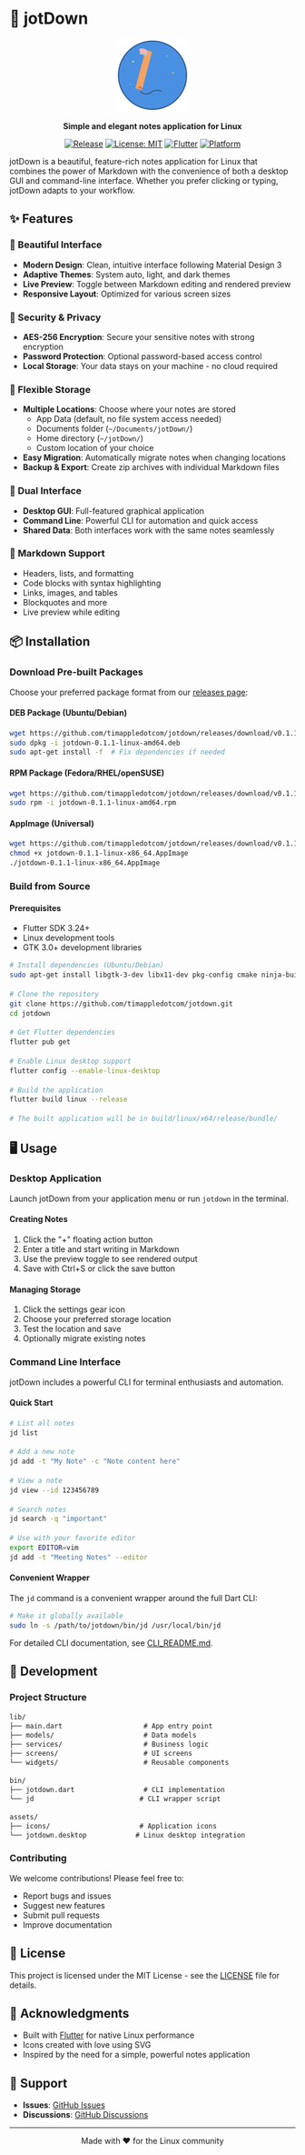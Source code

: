# 📝 jotDown

<div align="center">
  <img src="assets/icons/jotdown.svg" alt="jotDown Logo" width="128" height="128">
  
  **Simple and elegant notes application for Linux**
  
  [![Release](https://img.shields.io/github/v/release/timappledotcom/jotdown)](https://github.com/timappledotcom/jotdown/releases)
  [![License: MIT](https://img.shields.io/badge/License-MIT-yellow.svg)](https://opensource.org/licenses/MIT)
  [![Flutter](https://img.shields.io/badge/Flutter-3.24+-blue.svg)](https://flutter.dev/)
  [![Platform](https://img.shields.io/badge/Platform-Linux-orange.svg)](https://www.linux.org/)
</div>

jotDown is a beautiful, feature-rich notes application for Linux that combines the power of Markdown with the convenience of both a desktop GUI and command-line interface. Whether you prefer clicking or typing, jotDown adapts to your workflow.

## ✨ Features

### 🎨 Beautiful Interface
- **Modern Design**: Clean, intuitive interface following Material Design 3
- **Adaptive Themes**: System auto, light, and dark themes
- **Live Preview**: Toggle between Markdown editing and rendered preview
- **Responsive Layout**: Optimized for various screen sizes

### 🔐 Security & Privacy
- **AES-256 Encryption**: Secure your sensitive notes with strong encryption
- **Password Protection**: Optional password-based access control
- **Local Storage**: Your data stays on your machine - no cloud required

### 📂 Flexible Storage
- **Multiple Locations**: Choose where your notes are stored
  - App Data (default, no file system access needed)
  - Documents folder (`~/Documents/jotDown/`)
  - Home directory (`~/jotDown/`)
  - Custom location of your choice
- **Easy Migration**: Automatically migrate notes when changing locations
- **Backup & Export**: Create zip archives with individual Markdown files

### 🚀 Dual Interface
- **Desktop GUI**: Full-featured graphical application
- **Command Line**: Powerful CLI for automation and quick access
- **Shared Data**: Both interfaces work with the same notes seamlessly

### 📝 Markdown Support
- Headers, lists, and formatting
- Code blocks with syntax highlighting
- Links, images, and tables
- Blockquotes and more
- Live preview while editing

## 📦 Installation

### Download Pre-built Packages

Choose your preferred package format from our [releases page](https://github.com/timappledotcom/jotdown/releases):

#### DEB Package (Ubuntu/Debian)
```bash
wget https://github.com/timappledotcom/jotdown/releases/download/v0.1.1/jotdown-0.1.1-linux-amd64.deb
sudo dpkg -i jotdown-0.1.1-linux-amd64.deb
sudo apt-get install -f  # Fix dependencies if needed
```

#### RPM Package (Fedora/RHEL/openSUSE)
```bash
wget https://github.com/timappledotcom/jotdown/releases/download/v0.1.1/jotdown-0.1.1-linux-amd64.rpm
sudo rpm -i jotdown-0.1.1-linux-amd64.rpm
```

#### AppImage (Universal)
```bash
wget https://github.com/timappledotcom/jotdown/releases/download/v0.1.1/jotdown-0.1.1-linux-x86_64.AppImage
chmod +x jotdown-0.1.1-linux-x86_64.AppImage
./jotdown-0.1.1-linux-x86_64.AppImage
```

### Build from Source

#### Prerequisites
- Flutter SDK 3.24+
- Linux development tools
- GTK 3.0+ development libraries

```bash
# Install dependencies (Ubuntu/Debian)
sudo apt-get install libgtk-3-dev libx11-dev pkg-config cmake ninja-build libblkid-dev libsecret-1-dev

# Clone the repository
git clone https://github.com/timappledotcom/jotdown.git
cd jotdown

# Get Flutter dependencies
flutter pub get

# Enable Linux desktop support
flutter config --enable-linux-desktop

# Build the application
flutter build linux --release

# The built application will be in build/linux/x64/release/bundle/
```

## 🖥️ Usage

### Desktop Application

Launch jotDown from your application menu or run `jotdown` in the terminal.

#### Creating Notes
1. Click the "+" floating action button
2. Enter a title and start writing in Markdown
3. Use the preview toggle to see rendered output
4. Save with Ctrl+S or click the save button

#### Managing Storage
1. Click the settings gear icon
2. Choose your preferred storage location
3. Test the location and save
4. Optionally migrate existing notes

### Command Line Interface

jotDown includes a powerful CLI for terminal enthusiasts and automation.

#### Quick Start
```bash
# List all notes
jd list

# Add a new note
jd add -t "My Note" -c "Note content here"

# View a note
jd view --id 123456789

# Search notes
jd search -q "important"

# Use with your favorite editor
export EDITOR=vim
jd add -t "Meeting Notes" --editor
```

#### Convenient Wrapper
The `jd` command is a convenient wrapper around the full Dart CLI:

```bash
# Make it globally available
sudo ln -s /path/to/jotdown/bin/jd /usr/local/bin/jd
```

For detailed CLI documentation, see [CLI_README.md](CLI_README.md).

## 🔧 Development

### Project Structure
```
lib/
├── main.dart                    # App entry point
├── models/                      # Data models
├── services/                    # Business logic
├── screens/                     # UI screens
└── widgets/                     # Reusable components

bin/
├── jotdown.dart                 # CLI implementation
└── jd                          # CLI wrapper script

assets/
├── icons/                      # Application icons
└── jotdown.desktop            # Linux desktop integration
```

### Contributing

We welcome contributions! Please feel free to:
- Report bugs and issues
- Suggest new features
- Submit pull requests
- Improve documentation

## 📄 License

This project is licensed under the MIT License - see the [LICENSE](LICENSE) file for details.

## 🙏 Acknowledgments

- Built with [Flutter](https://flutter.dev/) for native Linux performance
- Icons created with love using SVG
- Inspired by the need for a simple, powerful notes application

## 📮 Support

- **Issues**: [GitHub Issues](https://github.com/timappledotcom/jotdown/issues)
- **Discussions**: [GitHub Discussions](https://github.com/timappledotcom/jotdown/discussions)

---

<div align="center">
  Made with ❤️ for the Linux community
</div>
